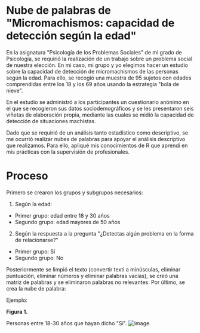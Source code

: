 # Nube de palabras de "Micromachismos: capacidad de detección según la edad"
En la asignatura "Psicología de los Problemas Sociales" de mi grado de Psicología, se requirió la realización de un trabajo sobre un problema social de nuestra elección.
En mi caso, mi grupo y yo elegimos hacer un estudio sobre la capacidad de detección de micromachismos de las personas según la edad.
Para ello, se recogió una muestra de 95 sujetos con edades comprendidas entre los 18 y los 69 años usando la estrategia "bola de nieve".

En el estudio se administró a los participantes un cuestionario anónimo en el que se recogieron sus datos sociodemográficos y se les presentaron seis viñetas de elaboración propia,
mediante las cuales se midió la capacidad de detección de situaciones machistas.

Dado que se requirió de un análisis tanto estadístico como descriptivo, se me ocurrió realizar nubes de palabras para apoyar el análisis descriptivo que realizamos.
Para ello, apliqué mis conocimientos de R que aprendí en mis prácticas con la supervisión de profesionales.

# Proceso
Primero se crearon los grupos y subgrupos necesarios:
1. Según la edad:
* Primer grupo: edad entre 18 y 30 años
* Segundo grupo: edad mayores de 50 años

2. Según la respuesta a la pregunta "¿Detectas algún problema en la forma de relacionarse?"
* Primer grupo: Sí
* Segundo grupo: No

Posteriormente se limpió el texto (convertir texti a minúsculas, eliminar puntuación, eliminar números y eliminar palabras vacías), se creó una matriz de palabras y se eliminaron 
palabras no relevantes. Por último, se crea la nube de palabra:

Ejemplo:

**Figura 1.**

Personas entre 18-30 años que hayan dicho "Sí".
![image](https://github.com/user-attachments/assets/f2aa95aa-deab-4548-940d-6c244c119d0b)
